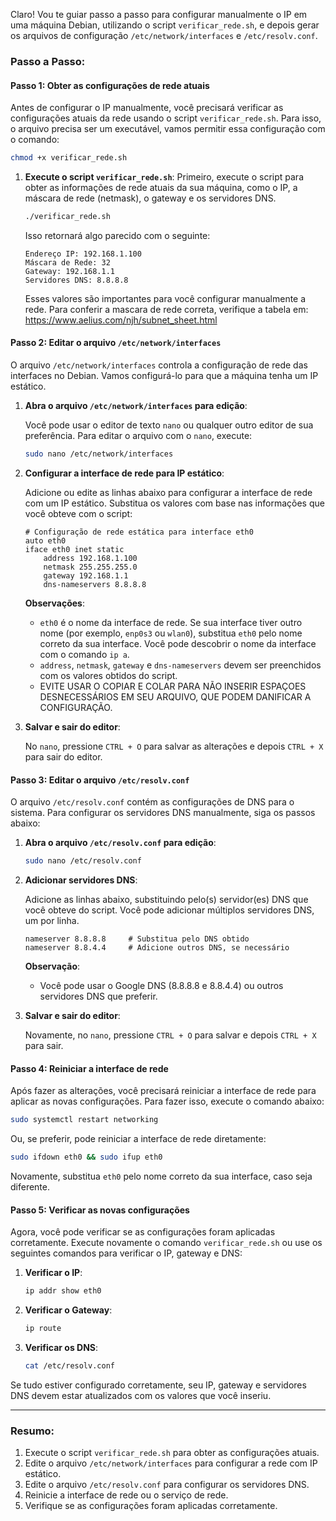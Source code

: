 Claro! Vou te guiar passo a passo para configurar manualmente o IP em uma máquina Debian, utilizando o script `verificar_rede.sh`, e depois gerar os arquivos de configuração `/etc/network/interfaces` e `/etc/resolv.conf`.

### Passo a Passo:


#### Passo 1: Obter as configurações de rede atuais
Antes de configurar o IP manualmente, você precisará verificar as configurações atuais da rede usando o script `verificar_rede.sh`.
Para isso, o arquivo precisa ser um executável, vamos permitir essa configuração com o comando:
```bash
chmod +x verificar_rede.sh
```


1. **Execute o script `verificar_rede.sh`**:
   Primeiro, execute o script para obter as informações de rede atuais da sua máquina, como o IP, a máscara de rede (netmask), o gateway e os servidores DNS.

   ```bash
   ./verificar_rede.sh
   ```

   Isso retornará algo parecido com o seguinte:

   ```
   Endereço IP: 192.168.1.100
   Máscara de Rede: 32
   Gateway: 192.168.1.1
   Servidores DNS: 8.8.8.8
   ```

   Esses valores são importantes para você configurar manualmente a rede.
   Para conferir a mascara de rede correta, verifique a tabela em:
    https://www.aelius.com/njh/subnet_sheet.html

#### Passo 2: Editar o arquivo `/etc/network/interfaces`
O arquivo `/etc/network/interfaces` controla a configuração de rede das interfaces no Debian. Vamos configurá-lo para que a máquina tenha um IP estático.

1. **Abra o arquivo `/etc/network/interfaces` para edição**:
   
   Você pode usar o editor de texto `nano` ou qualquer outro editor de sua preferência. Para editar o arquivo com o `nano`, execute:

   ```bash
   sudo nano /etc/network/interfaces
   ```

2. **Configurar a interface de rede para IP estático**:
   
   Adicione ou edite as linhas abaixo para configurar a interface de rede com um IP estático. Substitua os valores com base nas informações que você obteve com o script:

   ```
   # Configuração de rede estática para interface eth0
   auto eth0
   iface eth0 inet static
       address 192.168.1.100
       netmask 255.255.255.0
       gateway 192.168.1.1
       dns-nameservers 8.8.8.8
   ```

   **Observações**:
   - `eth0` é o nome da interface de rede. Se sua interface tiver outro nome (por exemplo, `enp0s3` ou `wlan0`), substitua `eth0` pelo nome correto da sua interface. Você pode descobrir o nome da interface com o comando `ip a`.
   - `address`, `netmask`, `gateway` e `dns-nameservers` devem ser preenchidos com os valores obtidos do script.
   - EVITE USAR O COPIAR E COLAR PARA NÃO INSERIR ESPAÇOES DESNECESSÁRIOS EM SEU ARQUIVO, QUE PODEM DANIFICAR A CONFIGURAÇÃO.

3. **Salvar e sair do editor**:
   
   No `nano`, pressione `CTRL + O` para salvar as alterações e depois `CTRL + X` para sair do editor.

#### Passo 3: Editar o arquivo `/etc/resolv.conf`
O arquivo `/etc/resolv.conf` contém as configurações de DNS para o sistema. Para configurar os servidores DNS manualmente, siga os passos abaixo:

1. **Abra o arquivo `/etc/resolv.conf` para edição**:
   
   ```bash
   sudo nano /etc/resolv.conf
   ```

2. **Adicionar servidores DNS**:

   Adicione as linhas abaixo, substituindo pelo(s) servidor(es) DNS que você obteve do script. Você pode adicionar múltiplos servidores DNS, um por linha.

   ```
   nameserver 8.8.8.8     # Substitua pelo DNS obtido
   nameserver 8.8.4.4     # Adicione outros DNS, se necessário
   ```

   **Observação**:
   - Você pode usar o Google DNS (8.8.8.8 e 8.8.4.4) ou outros servidores DNS que preferir.

3. **Salvar e sair do editor**:
   
   Novamente, no `nano`, pressione `CTRL + O` para salvar e depois `CTRL + X` para sair.

#### Passo 4: Reiniciar a interface de rede
Após fazer as alterações, você precisará reiniciar a interface de rede para aplicar as novas configurações. Para fazer isso, execute o comando abaixo:

```bash
sudo systemctl restart networking
```

Ou, se preferir, pode reiniciar a interface de rede diretamente:

```bash
sudo ifdown eth0 && sudo ifup eth0
```

Novamente, substitua `eth0` pelo nome correto da sua interface, caso seja diferente.

#### Passo 5: Verificar as novas configurações
Agora, você pode verificar se as configurações foram aplicadas corretamente. Execute novamente o comando `verificar_rede.sh` ou use os seguintes comandos para verificar o IP, gateway e DNS:

1. **Verificar o IP**:
   ```bash
   ip addr show eth0
   ```

2. **Verificar o Gateway**:
   ```bash
   ip route
   ```

3. **Verificar os DNS**:
   ```bash
   cat /etc/resolv.conf
   ```

Se tudo estiver configurado corretamente, seu IP, gateway e servidores DNS devem estar atualizados com os valores que você inseriu.

---

### Resumo:

1. Execute o script `verificar_rede.sh` para obter as configurações atuais.
2. Edite o arquivo `/etc/network/interfaces` para configurar a rede com IP estático.
3. Edite o arquivo `/etc/resolv.conf` para configurar os servidores DNS.
4. Reinicie a interface de rede ou o serviço de rede.
5. Verifique se as configurações foram aplicadas corretamente.
